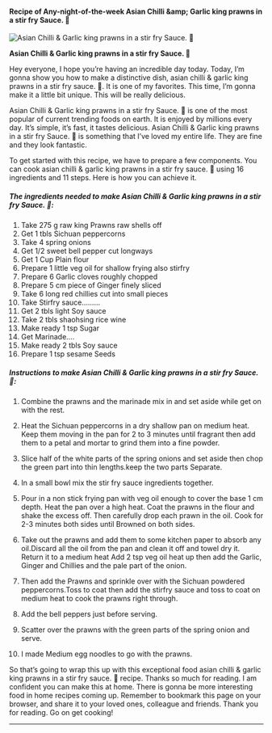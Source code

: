             

#### Recipe of Any-night-of-the-week Asian Chilli &amp;amp; Garlic king prawns in a stir fry Sauce. 🥰

![Asian Chilli &amp; Garlic king prawns in a stir fry Sauce. 🥰](https://img-global.cpcdn.com/recipes/476d9e7df4e61f67/751x532cq70/asian-chilli-garlic-king-prawns-in-a-stir-fry-sauce-%f0%9f%a5%b0-recipe-main-photo.jpg)

**Asian Chilli &amp; Garlic king prawns in a stir fry Sauce. 🥰**

Hey everyone, I hope you’re having an incredible day today. Today, I’m gonna show you how to make a distinctive dish, asian chilli & garlic king prawns in a stir fry sauce. 🥰. It is one of my favorites. This time, I’m gonna make it a little bit unique. This will be really delicious.

Asian Chilli & Garlic king prawns in a stir fry Sauce. 🥰 is one of the most popular of current trending foods on earth. It is enjoyed by millions every day. It’s simple, it’s fast, it tastes delicious. Asian Chilli & Garlic king prawns in a stir fry Sauce. 🥰 is something that I’ve loved my entire life. They are fine and they look fantastic.

To get started with this recipe, we have to prepare a few components. You can cook asian chilli & garlic king prawns in a stir fry sauce. 🥰 using 16 ingredients and 11 steps. Here is how you can achieve it.

##### The ingredients needed to make Asian Chilli & Garlic king prawns in a stir fry Sauce. 🥰:

1.  Take 275 g raw king Prawns raw shells off
2.  Get 1 tbls Sichuan peppercorns
3.  Take 4 spring onions
4.  Get 1/2 sweet bell pepper cut longways
5.  Get 1 Cup Plain flour
6.  Prepare 1 little veg oil for shallow frying also stirfry
7.  Prepare 6 Garlic cloves roughly chopped
8.  Prepare 5 cm piece of Ginger finely sliced
9.  Take 6 long red chillies cut into small pieces
10.  Take Stirfry sauce………
11.  Get 2 tbls light Soy sauce
12.  Take 2 tbls shaohsing rice wine
13.  Make ready 1 tsp Sugar
14.  Get Marinade….
15.  Make ready 2 tbls Soy sauce
16.  Prepare 1 tsp sesame Seeds

##### Instructions to make Asian Chilli & Garlic king prawns in a stir fry Sauce. 🥰:

1.  Combine the prawns and the marinade mix in and set aside while get on with the rest.
2.  Heat the Sichuan peppercorns in a dry shallow pan on medium heat. Keep them moving in the pan for 2 to 3 minutes until fragrant then add them to a petal and mortar to grind them into a fine powder.
3.  Slice half of the white parts of the spring onions and set aside then chop the green part into thin lengths.keep the two parts Separate.
4.  In a small bowl mix the stir fry sauce ingredients together.
5.  Pour in a non stick frying pan with veg oil enough to cover the base 1 cm depth. Heat the pan over a high heat. Coat the prawns in the flour and shake the excess off. Then carefully drop each prawn in the oil. Cook for 2-3 minutes both sides until Browned on both sides.

7.  Take out the prawns and add them to some kitchen paper to absorb any oil.Discard all the oil from the pan and clean it off and towel dry it. Return it to a medium heat Add 2 tsp veg oil heat up then add the Garlic, Ginger and Chillies and the pale part of the onion.
8.  Then add the Prawns and sprinkle over with the Sichuan powdered peppercorns.Toss to coat then add the stirfry sauce and toss to coat on medium heat to cook the prawns right through.
9.  Add the bell peppers just before serving.
10.  Scatter over the prawns with the green parts of the spring onion and serve.
11.  I made Medium egg noodles to go with the prawns.

So that’s going to wrap this up with this exceptional food asian chilli & garlic king prawns in a stir fry sauce. 🥰 recipe. Thanks so much for reading. I am confident you can make this at home. There is gonna be more interesting food in home recipes coming up. Remember to bookmark this page on your browser, and share it to your loved ones, colleague and friends. Thank you for reading. Go on get cooking!

* * *